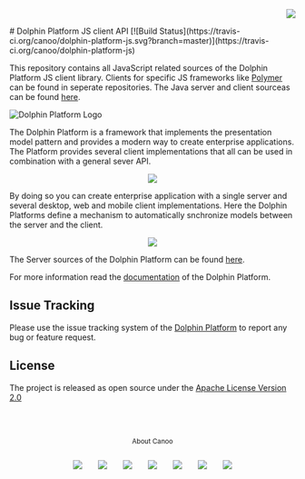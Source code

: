 <p align="right">
<a href="http://www.canoo.com"><img src="http://www.guigarage.com/wordpress/wp-content/uploads/2016/08/canoo_support.png"/></a>
</p>
# Dolphin Platform JS client API [![Build Status](https://travis-ci.org/canoo/dolphin-platform-js.svg?branch=master)](https://travis-ci.org/canoo/dolphin-platform-js)

This repository contains all JavaScript related sources of the Dolphin Platform JS client library. Clients for specific JS frameworks like [Polymer](https://github.com/canoo/dolphin-platform-polymer) can be found in seperate repositories. The Java server and client sourceas can be found [here](https://github.com/canoo/dolphin-platform).

![Dolphin Platform Logo](http://www.guigarage.com/wordpress/wp-content/uploads/2015/10/logo.png)

The Dolphin Platform is a framework that implements the presentation model pattern and provides a modern way to create enterprise applications. The Platform provides several client implementations that all can be used in combination with a general sever API.

<p align="center">
<img src="http://www.dolphin-platform.io/assets/img/features/clients.png"/>
</p>

By doing so you can create enterprise application with a single server and several desktop, web and mobile client implementations. Here the Dolphin Platforms define a mechanism to automatically snchronize models between the server and the client.

<p align="center">
<img src="http://www.dolphin-platform.io/assets/img/features/pm1.png"/>
</p>

The Server sources of the Dolphin Platform can be found [here](https://github.com/canoo/dolphin-platform). 

For more information read the [documentation](https://canoo.github.io/dolphin-platform/) of the Dolphin Platform.

## Issue Tracking
Please use the issue tracking system of the [Dolphin Platform](https://github.com/canoo/dolphin-platform) to report any bug or feature request.

## License
The project is released as open source under the [Apache License Version 2.0](http://www.apache.org/licenses/LICENSE-2.0)

<br/><br/>
<p align="center">
<sub>About Canoo</sub>
</p>
<p align="center">
<a title="Canoo Website" href="http://www.canoo.com/"><img style="margin:12px !important;" src="http://www.guigarage.com/wordpress/wp-content/uploads/2016/08/color-link-48-1.png"/></a>
<a title="Canoo at Twitter" href="https://twitter.com/canoo"><img style="margin:12px !important;" src="http://www.guigarage.com/wordpress/wp-content/uploads/2016/08/color-twitter-48-1.png"/></a>
<a title="Canoo at LinkedIn" href="https://www.linkedin.com/company/canoo-engineering-ag"><img style="margin:12px !important;" src="http://www.guigarage.com/wordpress/wp-content/uploads/2016/08/color-linkedin-48-1.png"/></a>
<a title="Canoo at Xing" href="https://www.xing.com/companies/canooengineeringag"><img style="margin:12px !important;" src="http://www.guigarage.com/wordpress/wp-content/uploads/2016/08/xing-48-1.png"/></a>
<a title="Canoo at YouTube" href="https://www.youtube.com/user/canoovideo"><img style="margin:12px !important;" src="http://www.guigarage.com/wordpress/wp-content/uploads/2016/08/color-youtube-48-1.png"/></a>
<a title="Canoo at GitHub" href="https://github.com/canoo"><img style="margin:12px !important;" src="http://www.guigarage.com/wordpress/wp-content/uploads/2016/08/color-github-48-1.png"/></a>
<a title="Contact Canoo" href="mailto:info@canoo.com"><img style="margin:12px !important;" src="http://www.guigarage.com/wordpress/wp-content/uploads/2016/08/color-forwardtofriend-48-1.png"/></a>
</p>
